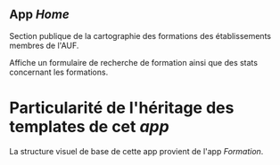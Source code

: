 App *Home*
----------

Section publique de la cartographie des formations des établissements membres de l'AUF.

Affiche un formulaire de recherche de formation ainsi que des stats concernant les formations.

Particularité de l'héritage des templates de cet *app*
======================================================

La structure visuel de base de cette app provient de l'app *Formation*.

